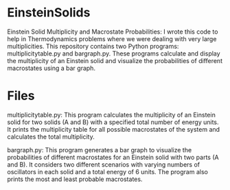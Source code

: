 # EinsteinSolids

Einstein Solid Multiplicity and Macrostate Probabilities:
I wrote this code to help in Thermodynamics problems where we were dealing with very large multiplicities.
This repository contains two Python programs: multiplicitytable.py and bargraph.py. 
These programs calculate and display the multiplicity of an Einstein solid and visualize the probabilities of different macrostates using a bar graph.

# Files

multiplicitytable.py:
This program calculates the multiplicity of an Einstein solid for two solids (A and B) with a specified total number of energy units.
It prints the multiplicity table for all possible macrostates of the system and calculates the total multiplicity.

bargraph.py: 
This program generates a bar graph to visualize the probabilities of different macrostates for an Einstein solid with two parts (A and B).
It considers two different scenarios with varying numbers of oscillators in each solid and a total energy of 6 units.
The program also prints the most and least probable macrostates.
